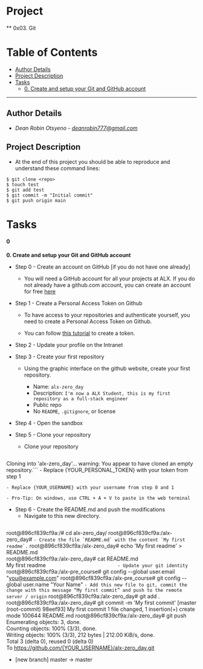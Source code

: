 # Project 
** 0x03. Git
# Table of Contents
- [Author Details](#author-details)
- [Project Description](#project-description)
- [Tasks](#tasks)
	- [0. Create and setup your Git and GitHub account](#0)
---
## Author Details
- *Dean Robin Otsyeno - deanrobin777@gmail.com*

## Project Description
- At the end of this project you should be able to reproduce and understand these command lines:
```
$ git clone <repo>
$ touch test
$ git add test
$ git commit -m "Initial commit"
$ git push origin main
```
# Tasks
#### 0
**0. Create and setup your Git and GitHub account**
- Step 0 - Create an account on GitHub [if you do not have one already]
	- You will need a GitHub account for all your projects at ALX. If you do not already have a github.com account, you can create an account for free [here](https://github.com/)

- Step 1 - Create a Personal Access Token on Github
	- To have access to your repositories and authenticate yourself, you need to create a Personal Access Token on Github.

	- You can follow [this tutorial](https://docs.github.com/en/authentication/keeping-your-account-and-data-secure/managing-your-personal-access-tokens) to create a token.
- Step 2 - Update your profile on the Intranet
- Step 3 - Create your first repository
	- Using the graphic interface on the github website, create your first repository.

		- Name: `alx-zero_day`
		- Description: `I'm now a ALX Student, this is my first repository as a full-stack engineer`
		- Public repo
		- No `README`, `.gitignore`, or license
- Step 4 - Open the sandbox
- Step 5 - Clone your repository

	- Clone your repository
	```root@896cf839cf9a:/# git clone https://{YOUR_PERSONAL_TOKEN}@github.com/{YOUR_USERNAME}/alx-zero_day.git                  
Cloning into 'alx-zero_day'...
warning: You appear to have cloned an empty repository.```
	- Replace {YOUR_PERSONAL_TOKEN} with your token from step 1

	- Replace {YOUR_USERNAME} with your username from step 0 and 1

	- Pro-Tip: On windows, use CTRL + A + V to paste in the web terminal

- Step 6 - Create the README.md and push the modifications
	- Navigate to this new directory.
	```
root@896cf839cf9a:/# cd alx-zero_day/
root@896cf839cf9a:/alx-zero_day#
	```
	- Create the file `README.md` with the content `My first readme`.
	```
root@896cf839cf9a:/alx-zero_day# echo 'My first readme' > README.md                                                                 
root@896cf839cf9a:/alx-zero_day# cat README.md                                                                                      
My first readme                                                                                             	```                          
	- Update your git identity
	```
root@896cf839cf9a:/alx-pre_course# git config --global user.email "you@example.com"
root@896cf839cf9a:/alx-pre_course# git config --global user.name "Your Name"
	```
	- Add this new file to git, commit the change with this message “My first commit” and push to the remote server / origin
	```
root@896cf839cf9a:/alx-zero_day# git add .
root@896cf839cf9a:/alx-zero_day# git commit -m 'My first commit'
[master (root-commit) 98eef93] My first commit
 1 file changed, 1 insertion(+)
 create mode 100644 README.md
root@896cf839cf9a:/alx-zero_day# git push                                                                                           
Enumerating objects: 3, done.                                                                                                         
Counting objects: 100% (3/3), done.                                                                                                   
Writing objects: 100% (3/3), 212 bytes | 212.00 KiB/s, done.                                                                          
Total 3 (delta 0), reused 0 (delta 0)                                                                                                 
To https://github.com/{YOUR_USERNAME}/alx-zero_day.git                                                                                       
 * [new branch]      master -> master              
	```



